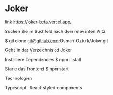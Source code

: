 # Joker

link  https://joker-beta.vercel.app/
 
Suchen Sie im Suchfeld nach dem relevanten Witz

$ git clone git@github.com:Osman-Ozturk/Joker.git

Gehe in das Verzeichnis
cd  Joker

Installiere Dependencies
$ npm install

Starte das Frontend
$ npm start

Technologien

Typescript , React-styled-components